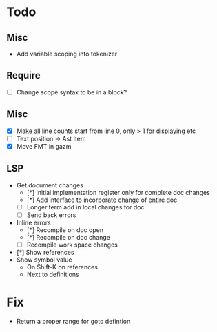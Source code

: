 # Todo

## Misc
* Add variable scoping into tokenizer

## Require
- [ ] Change scope syntax to be in a block?

## Misc
- [x] Make all line counts start from line 0, only > 1 for displaying etc
- [ ] Text position -> Ast Item
- [x] Move FMT in gazm

## LSP
* Get document changes
    - [*] Initial implementation register only for complete doc changes
    - [*] Add interface to incorporate change of entire doc
    - [ ] Longer term add in local changes for doc
    - [ ] Send back errors

* Inline errors
    - [*] Recompile on doc open
    - [*] Recompile on doc change
    - [ ] Recompile work space changes

* [*] Show references
* Show symbol value
    * On Shift-K on references
    * Next to definitions

# Fix
* Return a proper range for goto defintion
